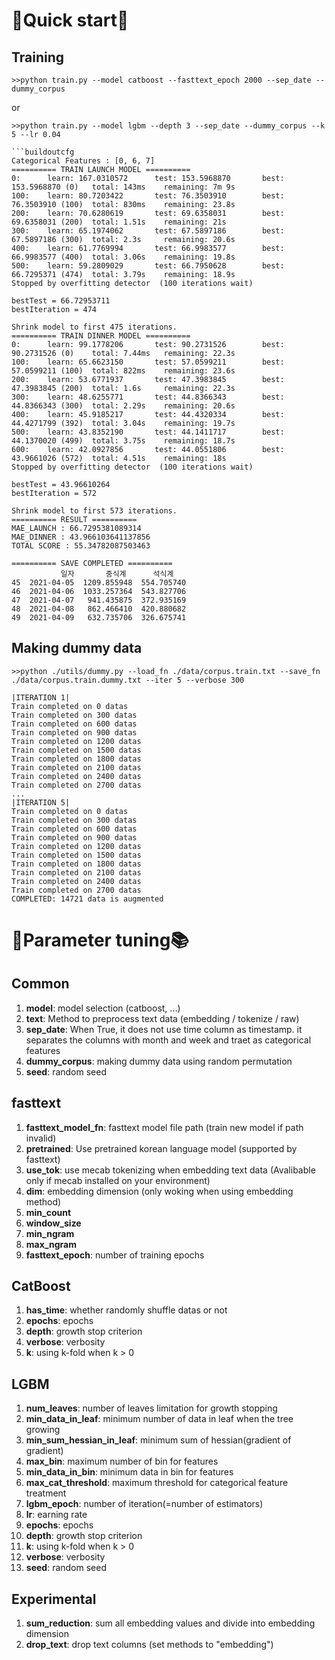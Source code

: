 # 🎊Quick start🎉
## Training
```buildoutcfg
>>python train.py --model catboost --fasttext_epoch 2000 --sep_date --dummy_corpus
```
or
```buildoutcfg
>>python train.py --model lgbm --depth 3 --sep_date --dummy_corpus --k 5 --lr 0.04

```buildoutcfg
Categorical Features : [0, 6, 7]
========== TRAIN LAUNCH MODEL ==========
0:      learn: 167.0310572      test: 153.5968870       best: 153.5968870 (0)   total: 143ms    remaining: 7m 9s
100:    learn: 80.7203422       test: 76.3503910        best: 76.3503910 (100)  total: 830ms    remaining: 23.8s
200:    learn: 70.6280619       test: 69.6358031        best: 69.6358031 (200)  total: 1.51s    remaining: 21s
300:    learn: 65.1974062       test: 67.5897186        best: 67.5897186 (300)  total: 2.3s     remaining: 20.6s
400:    learn: 61.7769994       test: 66.9983577        best: 66.9983577 (400)  total: 3.06s    remaining: 19.8s
500:    learn: 59.2809029       test: 66.7950628        best: 66.7295371 (474)  total: 3.79s    remaining: 18.9s
Stopped by overfitting detector  (100 iterations wait)

bestTest = 66.72953711
bestIteration = 474

Shrink model to first 475 iterations.
========== TRAIN DINNER MODEL ==========
0:      learn: 99.1778206       test: 90.2731526        best: 90.2731526 (0)    total: 7.44ms   remaining: 22.3s
100:    learn: 65.6623150       test: 57.0599211        best: 57.0599211 (100)  total: 822ms    remaining: 23.6s
200:    learn: 53.6771937       test: 47.3983845        best: 47.3983845 (200)  total: 1.6s     remaining: 22.3s
300:    learn: 48.6255771       test: 44.8366343        best: 44.8366343 (300)  total: 2.29s    remaining: 20.6s
400:    learn: 45.9185217       test: 44.4320334        best: 44.4271799 (392)  total: 3.04s    remaining: 19.7s
500:    learn: 43.8352190       test: 44.1411717        best: 44.1370020 (499)  total: 3.75s    remaining: 18.7s
600:    learn: 42.0927856       test: 44.0551806        best: 43.9661026 (572)  total: 4.51s    remaining: 18s
Stopped by overfitting detector  (100 iterations wait)

bestTest = 43.96610264
bestIteration = 572

Shrink model to first 573 iterations.
========== RESULT ==========
MAE_LAUNCH : 66.7295381089314
MAE_DINNER : 43.966103641137856
TOTAL SCORE : 55.34782087503463

========== SAVE COMPLETED ==========
           일자       중식계      석식계
45  2021-04-05  1209.855948  554.705740
46  2021-04-06  1033.257364  543.827706
47  2021-04-07   941.435875  372.935169
48  2021-04-08   862.466410  420.880682
49  2021-04-09   632.735706  326.675741

```

## Making dummy data
```buildoutcfg
>>python ./utils/dummy.py --load_fn ./data/corpus.train.txt --save_fn ./data/corpus.train.dummy.txt --iter 5 --verbose 300
```
```buildoutcfg
|ITERATION 1|
Train completed on 0 datas
Train completed on 300 datas
Train completed on 600 datas
Train completed on 900 datas
Train completed on 1200 datas
Train completed on 1500 datas
Train completed on 1800 datas
Train completed on 2100 datas
Train completed on 2400 datas
Train completed on 2700 datas
...
|ITERATION 5|
Train completed on 0 datas
Train completed on 300 datas
Train completed on 600 datas
Train completed on 900 datas
Train completed on 1200 datas
Train completed on 1500 datas
Train completed on 1800 datas
Train completed on 2100 datas
Train completed on 2400 datas
Train completed on 2700 datas
COMPLETED: 14721 data is augmented

```

# 📐Parameter tuning📚
## Common
1. **model**: model selection (catboost, ...)
2. **text**: Method to preprocess text data (embedding / tokenize / raw)
3. **sep_date**: When True, it does not use time column as timestamp. it separates the columns with month and week and traet as categorical features
4. **dummy_corpus**: making dummy data using random permutation
5. **seed**: random seed

## fasttext
1. **fasttext_model_fn**: fasttext model file path (train new model if path invalid)
2. **pretrained**: Use pretrained korean language model (supported by fasttext)
3. **use_tok**: use mecab tokenizing when embedding text data (Avalibable only if mecab installed on your environment)
4. **dim**: embedding dimension (only woking when using embedding method)
5. **min_count**
6. **window_size**
7. **min_ngram**
8. **max_ngram**
9. **fasttext_epoch**: number of training epochs

## CatBoost
1. **has_time**: whether randomly shuffle datas or not
2. **epochs**: epochs
3. **depth**: growth stop criterion
4. **verbose**: verbosity
5. **k**: using k-fold when k > 0

## LGBM
1. **num_leaves**: number of leaves limitation for growth stopping
2. **min_data_in_leaf**: minimum number of data in leaf when the tree growing
3. **min_sum_hessian_in_leaf**: minimum sum of hessian(gradient of gradient)
4. **max_bin**: maximum number of bin for features
5. **min_data_in_bin**: minimum data in bin for features
6. **max_cat_threshold**: maximum threshold for categorical feature treatment
7. **lgbm_epoch**: number of iteration(=number of estimators)
8. **lr**: earning rate
9. **epochs**: epochs
10. **depth**: growth stop criterion
11. **k**: using k-fold when k > 0
12. **verbose**: verbosity
13. **seed**: random seed

## Experimental
1. **sum_reduction**: sum all embedding values and divide into embedding dimension
2. **drop_text**: drop text columns (set methods to "embedding")
